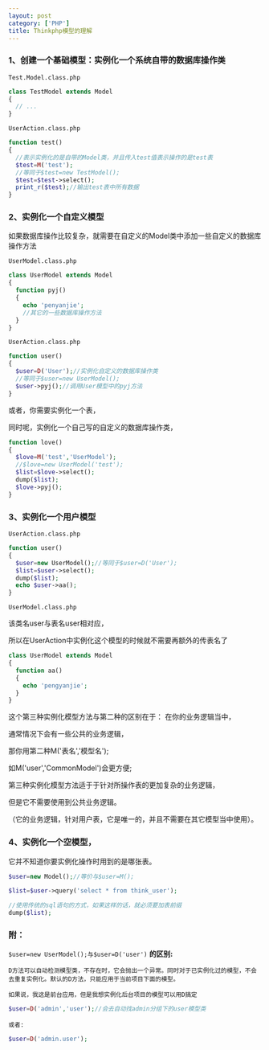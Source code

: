 ```yaml
---
layout: post
category: ['PHP']
title: Thinkphp模型的理解
---
```


### 1、创建一个基础模型：实例化一个系统自带的数据库操作类

`Test.Model.class.php`
```php
class TestModel extends Model
{
  // ...
}
```
`UserAction.class.php`
```php
function test()
{
  //表示实例化的是自带的Model类，并且传入test值表示操作的是test表
  $test=M('test');
  //等同于$test=new TestModel();
  $test=$test->select();
  print_r($test);//输出test表中所有数据
}
```
### 2、实例化一个自定义模型

如果数据库操作比较复杂，就需要在自定义的Model类中添加一些自定义的数据库操作方法

`UserModel.class.php`
```php
class UserModel extends Model
{
  function pyj()
  {
    echo 'penyanjie';
    //其它的一些数据库操作方法
  }
}
```
`UserAction.class.php`
```php
function user()
{
  $user=D('User');//实例化自定义的数据库操作类
  //等同于$user=new UserModel();
  $user->pyj();//调用User模型中的pyj方法
}
```
或者，你需要实例化一个表，

同时呢，实例化一个自己写的自定义的数据库操作类，
```php
function love()
{
  $love=M('test','UserModel');
  //$love=new UserModel('test');
  $list=$love->select();
  dump($list);
  $love->pyj();
}
```
### 3、实例化一个用户模型

`UserAction.class.php`

```php
function user()
{
  $user=new UserModel();//等同于$user=D('User');
  $list=$user->select();
  dump($list);
  echo $user->aa();
}
```
`UserModel.class.php`

该类名user与表名user相对应，

所以在UserAction中实例化这个模型的时候就不需要再额外的传表名了
```php
class UserModel extends Model
{
  function aa()
  {
    echo 'pengyanjie';
  }
}
```

这个第三种实例化模型方法与第二种的区别在于：
在你的业务逻辑当中，

通常情况下会有一些公共的业务逻辑，

那你用第二种M('表名','模型名');

如M('user','CommonModel')会更方便;

第三种实例化模型方法适于于针对所操作表的更加复杂的业务逻辑，

但是它不需要使用到公共业务逻辑。

（它的业务逻辑，针对用户表，它是唯一的，并且不需要在其它模型当中使用）。

### 4、实例化一个空模型，

它并不知道你要实例化操作时用到的是哪张表。

```php
$user=new Model();//等价与$user=M();

$list=$user->query('select * from think_user');

//使用传统的sql语句的方式，如果这样的话，就必须要加表前缀
dump($list);
```
### 附：
`$user=new UserModel();与$user=D('user')` **的区别:**

`D方法可以自动检测模型类，不存在时，它会抛出一个异常。同时对于已实例化过的模型，不会去重复实例化。默认的D方法，只能应用于当前项目下面的模型。`

`如果说，我这是前台应用，但是我想实例化后台项目的模型可以用D搞定`

```php
$user=D('admin','user');//会去自动找admin分组下的user模型类
```
`或者:`
```php
$user=D('admin.user');
```
